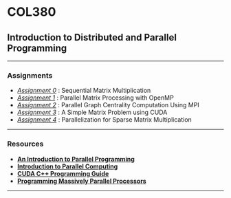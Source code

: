 # COL380
## Introduction to Distributed and Parallel Programming

<hr>

### Assignments
- [*Assignment 0*](asgn0/) : Sequential Matrix Multiplication
- [*Assignment 1*](asgn1/) : Parallel Matrix Processing with OpenMP
- [*Assignment 2*](asgn2/) : Parallel Graph Centrality Computation Using MPI
- [*Assignment 3*](asgn3/) : A Simple Matrix Problem using CUDA
- [*Assignment 4*](asgn4/) : Parallelization for Sparse Matrix Multiplication

<hr>

### Resources
- [**An Introduction to Parallel Programming**](resources/parallel_programming.pdf)
- [**Introduction to Parallel Computing**](resources/parallel_computing.pdf)
- [**CUDA C++ Programming Guide**](resources/CUDA_Programming_Guide.pdf)
- [**Programming Massively Parallel Processors**](resources/massively_parallel_processors2.pdf)

<hr>